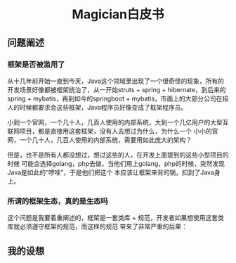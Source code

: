 <h1 align="center">Magician白皮书</h1>

## 问题阐述

### 框架是否被滥用了

从十几年前开始一直到今天，Java这个领域里出现了一个很奇怪的现象，所有的开发场景好像都被框架统治了，从一开始struts + spring + hibernate，到后来的spring + mybatis，再到如今的springboot + mybatis，市面上的大部分公司在招人的时候都要求会这些框架，Java程序员好像变成了框架程序员。

小到一个官网，一个几十人，几百人使用的内部系统，大到一个几亿用户的大型互联网项目，都是直接用这套框架，没有人去想过为什么，为什么一个 小小的官网，一个几十人，几百人使用的内部系统，需要用如此庞大的架构？

但是，也不是所有人都没想过，想过这些的人，在开发上面提到的这些小型项目的时候 可能会选择golang，php去做，当他们用上golang，php的时候，突然发现Java是如此的“啰嗦”，于是他们把这个 本应该让框架来背的锅，扣到了Java身上。

### 所谓的框架生态，真的是生态吗

这个问题是我要着重阐述的，框架是一套类库 + 规范，开发者如果想使用这套类库就必须遵守框架的规范，而这样的规范 带来了非常严重的后果：

## 我的设想




